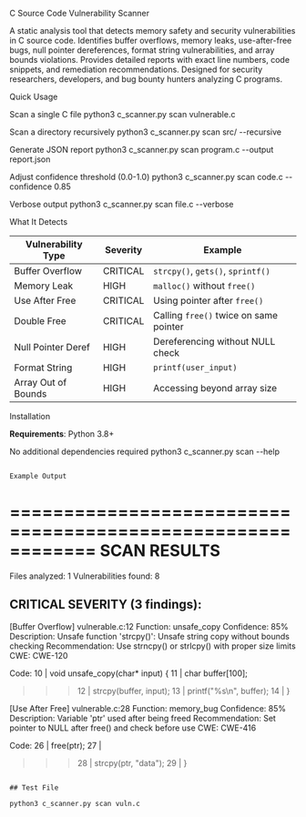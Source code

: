 C Source Code Vulnerability Scanner

A static analysis tool that detects memory safety and security vulnerabilities in C source code. 
Identifies buffer overflows, memory leaks, use-after-free bugs, null pointer dereferences, format string vulnerabilities, and array bounds violations.
Provides detailed reports with exact line numbers, code snippets, and remediation recommendations.
Designed for security researchers, developers, and bug bounty hunters analyzing C programs.

Quick Usage

Scan a single C file
python3 c_scanner.py scan vulnerable.c

Scan a directory recursively
python3 c_scanner.py scan src/ --recursive

Generate JSON report
python3 c_scanner.py scan program.c --output report.json

Adjust confidence threshold (0.0-1.0)
python3 c_scanner.py scan code.c --confidence 0.85

Verbose output
python3 c_scanner.py scan file.c --verbose

What It Detects

| Vulnerability Type | Severity | Example |
|-------------------|----------|---------|
| Buffer Overflow | CRITICAL | `strcpy()`, `gets()`, `sprintf()` |
| Memory Leak | HIGH | `malloc()` without `free()` |
| Use After Free | CRITICAL | Using pointer after `free()` |
| Double Free | CRITICAL | Calling `free()` twice on same pointer |
| Null Pointer Deref | HIGH | Dereferencing without NULL check |
| Format String | HIGH | `printf(user_input)` |
| Array Out of Bounds | HIGH | Accessing beyond array size |

Installation

**Requirements**: Python 3.8+

No additional dependencies required
python3 c_scanner.py scan --help
```

Example Output

```
============================================================
SCAN RESULTS
============================================================
Files analyzed: 1
Vulnerabilities found: 8

CRITICAL SEVERITY (3 findings):
------------------------------------------------------------

[Buffer Overflow] vulnerable.c:12
Function: unsafe_copy
Confidence: 85%
Description: Unsafe function 'strcpy()': Unsafe string copy without bounds checking
Recommendation: Use strncpy() or strlcpy() with proper size limits
CWE: CWE-120

Code:
      10 | void unsafe_copy(char* input) {
      11 |     char buffer[100];
>>>   12 |     strcpy(buffer, input);
      13 |     printf("%s\n", buffer);
      14 | }

[Use After Free] vulnerable.c:28
Function: memory_bug
Confidence: 85%
Description: Variable 'ptr' used after being freed
Recommendation: Set pointer to NULL after free() and check before use
CWE: CWE-416

Code:
      26 |     free(ptr);
      27 |     
>>>   28 |     strcpy(ptr, "data");
      29 | }
```

## Test File

python3 c_scanner.py scan vuln.c
